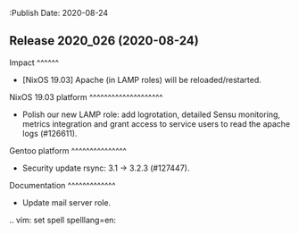 :Publish Date: 2020-08-24

Release 2020_026 (2020-08-24)
-----------------------------

Impact
^^^^^^

* [NixOS 19.03] Apache (in LAMP roles) will be reloaded/restarted.


NixOS 19.03 platform
^^^^^^^^^^^^^^^^^^^^

* Polish our new LAMP role: add logrotation, detailed Sensu monitoring, metrics integration
  and grant access to service users to read the apache logs (#126611).


Gentoo platform
^^^^^^^^^^^^^^^

* Security update rsync: 3.1 -> 3.2.3 (#127447).


Documentation
^^^^^^^^^^^^^

* Update mail server role.


.. vim: set spell spelllang=en:

